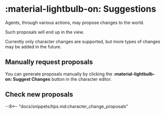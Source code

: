 # :material-lightbulb-on: Suggestions

Agents, through various actions, may propose changes to the world.

Such proposals will end up in the view.

Currently only character changes are supported, but more types of changes may be added in the future.

## Manually request proposals

You can generate proposals manually by clicking the **:material-lightbulb-on: Suggest Changes** button in the character editor.

## Check new proposals

--8<-- "docs/snippets/tips.md:character_change_proposals"